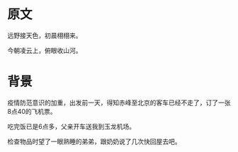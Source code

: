 # 原文

远野接天色，初晨栩栩来。

今朝凌云上，俯眼收山河。

# 背景

疫情防范意识的加重，出发前一天，得知赤峰至北京的客车已经不走了，订了一张8点40的飞机票。

吃完饭已是6点多，父亲开车送我到玉龙机场。

检查物品时望了一眼熟睡的弟弟，跟奶奶说了几次快回屋去吧。